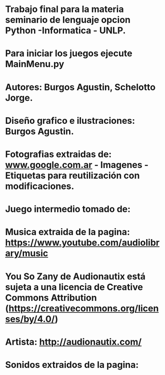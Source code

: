 # Trabajo final para la materia seminario de lenguaje opcion Python -Informatica - UNLP.
# Para iniciar los juegos ejecute MainMenu.py
# Autores: Burgos Agustin, Schelotto Jorge.
# Diseño grafico e ilustraciones: Burgos Agustin.
# Fotografias extraidas de: www.google.com.ar - Imagenes - Etiquetas para reutilización con modificaciones.
# Juego intermedio tomado de:
# Musica extraida de la pagina: https://www.youtube.com/audiolibrary/music
# You So Zany de Audionautix está sujeta a una licencia de Creative Commons Attribution (https://creativecommons.org/licenses/by/4.0/)
# Artista: http://audionautix.com/
# Sonidos extraidos de la pagina:
